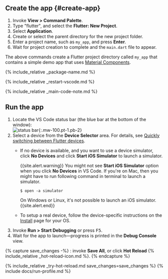 <div class="tab-pane" id="vscode" role="tabpanel" aria-labelledby="vscode-tab" markdown="1">

## Create the app {#create-app}

  1. Invoke **View > Command Palette**.
  1. Type "flutter", and select the **Flutter: New Project**.
  1. Select **Application**.
  1. Create or select the parent directory for the new project folder.
  1. Enter a project name, such as `my_app`, and press **Enter**.
  1. Wait for project creation to complete and the `main.dart`
     file to appear.

The above commands create a Flutter project directory called `my_app` that
contains a simple demo app that uses [Material Components][].

{% include_relative _package-name.md  %}

{% include_relative _restart-vscode.md %}

{% include_relative _main-code-note.md  %}

## Run the app

1. Locate the VS Code status bar
   (the blue bar at the bottom of the window):<br>
   ![status bar][]{:.mw-100.pt-1.pb-2}
1. Select a device from the **Device Selector** area.
   For details, see [Quickly switching between Flutter devices][].
   - If no device is available, and you want to use a device simulator,
     click **No Devices** and click
     **Start iOS Simulator** to launch a simulator.

     {{site.alert.warning}}
       You might not see **Start iOS Simulator** option
       when you click **No Devices** in VS Code.
       If you're on Mac, then you might have to run following command
       in terminal to launch a simulator.

       ```terminal
       $ open -a simulator
       ```

       On Windows or Linux, it's not possible to launch an iOS simulator.
     {{site.alert.end}}

   - To setup a real device, follow the device-specific instructions
     on the [Install][] page for your OS.
1. Invoke **Run > Start Debugging** or press <kbd>F5</kbd>.
1. Wait for the app to launch&mdash;progress is printed
   in the **Debug Console** view.

{% capture save_changes -%}
  : invoke **Save All**, or click **Hot Reload**
  {% include_relative _hot-reload-icon.md %}.
{% endcapture %}

{% include_relative _try-hot-reload.md save_changes=save_changes %}
{% include docs/run-profile.md %}

[Install]: {{site.url}}/get-started/install
[Material Components]: {{site.material}}/guidelines
[Quickly switching between Flutter devices]: https://dartcode.org/docs/quickly-switching-between-flutter-devices
[status bar]: {{site.url}}/assets/images/docs/tools/vs-code/device_status_bar.png
[trusted your computer]: {{site.url}}/get-started/install/macos#trust

</div>
